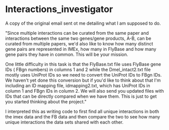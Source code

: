 # Interactions_investigator

A copy of the original email sent ot me detailing what I am supposed to do.

"Since multiple interactions can be curated from the same paper and interactions between the same two genes/gene products, A-B, can be curated from multiple papers, we'd also like to know how many distinct gene pairs are represented in IMEx, how many in FlyBase and how many gene pairs they have in common. This will be your mission.

One little difficulty in this task is that the FlyBase.txt file uses FlyBase gene IDs ( FBgn numbers) in columns 1 and 2 while the Dmel_intact2.txt file mostly uses UniProt IDs so we need to convert the UniProt IDs to FBgn IDs. We haven't yet done this conversion but if you'd like to think about that I'm including an ID mapping file, idmapping2.txt, which has UniProt IDs in column 1 and FBgn IDs in column 2. We will also send you updated files with IDs that can be directly compared when we have them. This is just to get you started thinking about the project."

I interpreted this as writing code to first find all unique interactions in both the imex data and the FB data and then compare the two to see how many unique interactions the data sets shared with each other.
